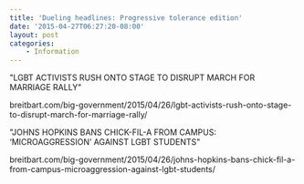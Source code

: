 ```yaml
---
title: 'Dueling headlines: Progressive tolerance edition'
date: '2015-04-27T06:27:20-08:00'
layout: post
categories:
    - Information
---
```


"LGBT ACTIVISTS RUSH ONTO STAGE TO DISRUPT MARCH FOR MARRIAGE RALLY"

breitbart.com/big-government/2015/04/26/lgbt-activists-rush-onto-stage-to-disrupt-march-for-marriage-rally/

"JOHNS HOPKINS BANS CHICK-FIL-A FROM CAMPUS: ‘MICROAGGRESSION’ AGAINST LGBT STUDENTS"

breitbart.com/big-government/2015/04/26/johns-hopkins-bans-chick-fil-a-from-campus-microaggression-against-lgbt-students/
